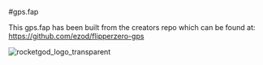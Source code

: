 #gps.fap

This gps.fap has been built from the creators repo which can be found at:
<a href="https://github.com/ezod/flipperzero-gps">https://github.com/ezod/flipperzero-gps</a>

![rocketgod_logo_transparent](https://user-images.githubusercontent.com/57732082/213220759-44f94896-72e1-417a-baec-af5b208cb2a6.png)
